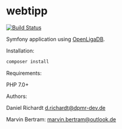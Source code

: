 # webtipp
[![Build Status](https://travis-ci.org/webtipp/webtipp.svg?branch=development)](https://travis-ci.org/webtipp/webtipp)

Symfony application using [OpenLigaDB](https://www.openligadb.de/).

Installation:

```bash
composer install
```



Requirements:

PHP 7.0+

Authors: 

Daniel Richardt d.richardt@dpmr-dev.de

Marvin Bertram: marvin.bertram@outlook.de
